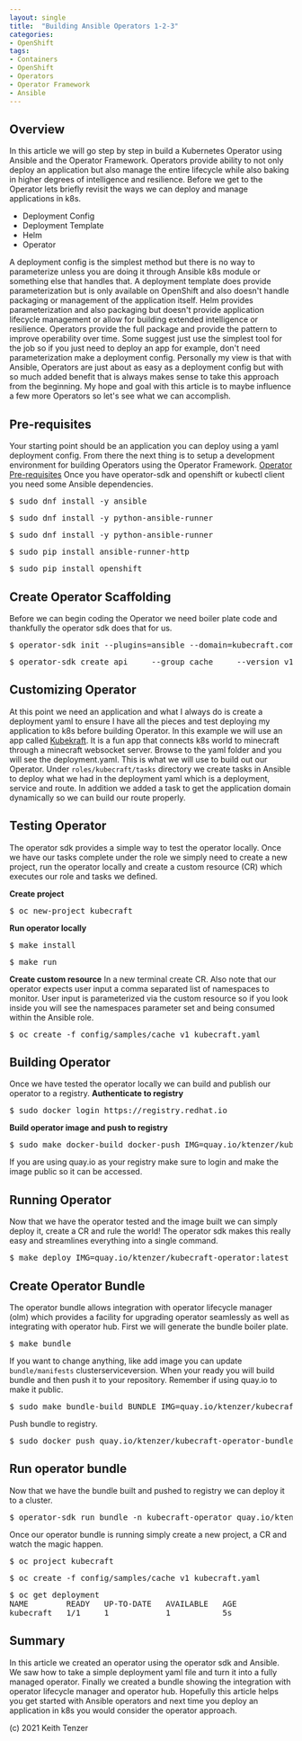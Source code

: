 ```yaml
--- 
layout: single
title:  "Building Ansible Operators 1-2-3"
categories:
- OpenShift
tags:
- Containers
- OpenShift
- Operators
- Operator Framework
- Ansible
---
```

## Overview
In this article we will go step by step in build a Kubernetes Operator using Ansible and the Operator Framework. Operators provide ability to not only deploy an application but also manage the entire lifecycle while also baking in higher degrees of intelligence and resilience. Before we get to the Operator lets briefly revisit the ways we can deploy and manage applications in k8s. 
- Deployment Config
- Deployment Template
- Helm
- Operator

A deployment config is the simplest method but there is no way to parameterize unless you are doing it through Ansible k8s module or something else that handles that. A deployment template does provide parameterization but is only available on OpenShift and also doesn't handle packaging or management of the application itself. Helm provides parameterization and also packaging but doesn't provide application lifecycle management or allow for building extended intelligence or resilience. Operators provide the full package and provide the pattern to improve operability over time. Some suggest just use the simplest tool for the job so if you just need to deploy an app for example, don't need parameterization make a deployment config. Personally my view is that with Ansible, Operators are just about as easy as a deployment config but with so much added benefit that is always makes sense to take this approach from the beginning.
My hope and goal with this article is to maybe influence a few more Operators so let's see what we can accomplish.

## Pre-requisites
Your starting point should be an application you can deploy using a yaml deployment config. From there the next thing is to setup a development environment for building Operators using the Operator Framework.
[Operator Pre-requisites](https://docs.openshift.com/container-platform/4.8/operators/operator_sdk/ansible/osdk-ansible-quickstart.html)
Once you have operator-sdk and openshift or kubectl client you need some Ansible dependencies.
 <pre>$ sudo dnf install -y ansible</pre>
 <pre>$ sudo dnf install -y python-ansible-runner</pre>
 <pre>$ sudo dnf install -y python-ansible-runner</pre>
 <pre>$ sudo pip install ansible-runner-http</pre>
 <pre>$ sudo pip install openshift</pre>

## Create Operator Scaffolding
 Before we can begin coding the Operator we need boiler plate code and thankfully the operator sdk does that for us.
<pre>$ operator-sdk init --plugins=ansible --domain=kubecraft.com</pre>
<pre>$ operator-sdk create api     --group cache     --version v1     --kind Kubecraft     --generate-role</pre>

## Customizing Operator
 At this point we need an application and what I always do is create a deployment yaml to ensure I have all the pieces and test deploying my application to k8s before building Operator. In this example we will use an app called [Kubekraft](https://github.com/ktenzer/kubecraftadmin). It is a fun app that connects k8s world to minecraft through a minecraft websocket server. Browse to the yaml folder and you will see the deployment.yaml. This is what we will use to build out our Operator.
Under ```roles/kubecraft/tasks``` directory we create tasks in Ansible to deploy what we had in the deployment yaml which is a deployment, service and route. In addition we added a task to get the application domain dynamically so we can build our route properly.

## Testing Operator
The operator sdk provides a simple way to test the operator locally. Once we have our tasks complete under the role we simply need to create a new project, run the operator locally and create a custom resource (CR) which executes our role and tasks we defined.

**Create project**
<pre>$ oc new-project kubecraft</pre>

**Run operator locally**
<pre>$ make install</pre>
<pre>$ make run</pre>

**Create custom resource**
In a new terminal create CR. Also note that our operator expects user input a comma separated list of namespaces to monitor. User input is parameterized via the custom resource so if you look inside you will see the namespaces parameter set and being consumed within the Ansible role.
<pre>$ oc create -f config/samples/cache_v1_kubecraft.yaml</pre>

## Building Operator
Once we have tested the operator locally we can build and publish our operator to a registry.
**Authenticate to registry**
<pre>$ sudo docker login https://registry.redhat.io</pre>

**Build operator image and push to registry**
 <pre>$ sudo make docker-build docker-push IMG=quay.io/ktenzer/kubecraft-operator:latest</pre>
 If you are using quay.io as your registry make sure to login and make the image public so it can be accessed.

## Running Operator
 Now that we have the operator tested and the image built we can simply deploy it, create a CR and rule the world!
 The operator sdk makes this really easy and streamlines everything into a single command.
 <pre>$ make deploy IMG=quay.io/ktenzer/kubecraft-operator:latest</pre>

## Create Operator Bundle
 The operator bundle allows integration with operator lifecycle manager (olm) which provides a facility for upgrading operator seamlessly as well as integrating with operator hub. First we will generate the bundle boiler plate.
 <pre>$ make bundle</pre>
If you want to change anything, like add image you can update ```bundle/manifests``` clusterserviceversion. When your ready you will build bundle and then push it to your repository. Remember if using quay.io to make it public.
<pre>$ sudo make bundle-build BUNDLE_IMG=quay.io/ktenzer/kubecraft-operator-bundle:latest</pre>
Push bundle to registry.
<pre>$ sudo docker push quay.io/ktenzer/kubecraft-operator-bundle:latest</pre>
## Run operator bundle
Now that we have the bundle built and pushed to registry we can deploy it to a cluster.
<pre>$ operator-sdk run bundle -n kubecraft-operator quay.io/ktenzer/kubecraft-operator-bundle:latest</pre>
Once our operator bundle is running simply create a new project, a CR and watch the magic happen.
<pre>$ oc project kubecraft</pre>
<pre>$ oc create -f config/samples/cache_v1_kubecraft.yaml</pre>
<pre>$ oc get deployment
NAME        READY   UP-TO-DATE   AVAILABLE   AGE
kubecraft   1/1     1            1           5s
</pre>

## Summary
In this article we created an operator using the operator sdk and Ansible. We saw how to take a simple deployment yaml file and turn it into a fully managed operator. Finally we created a bundle showing the integration with operator lifecycle manager and operator hub. Hopefully this article helps you get started with Ansible operators and next time you deploy an application in k8s you would consider the operator approach.

(c) 2021 Keith Tenzer




